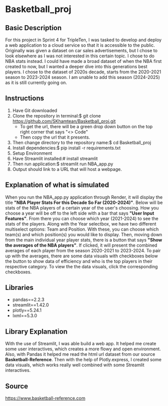 # Basketball_proj

## Basic Description
For this project in Sprint 4 for TripleTen, I was tasked to develop and deploy a web application to a cloud service so that it is accessible to the public. Originally was given a dataset on car sales advertisements, but I chose to look elsewhere as I was not interested in this certain topic. I chose to do NBA stats instead. I could have made a broad dataset of when the NBA first created to now, but I wanted a deeper dive into this generations best players. I chose to the dataset of 2020s decade, starts from the 2020-2021 season to 2023-2024 season. I am unable to add this season (2024-2025) as it is still currently going on. 

## Instructions
 1. Have Git downloaded
 2. Clone the repository in terminal:$ git clone https://github.com/SKhamtean/Basketball_proj.git
    - To get the url, there will be a green drop down button on the top right corner that says "<> Code"
    - Then copy the url that it presents.
 3. Then change directory to the repository name:$ cd Basketball_proj
 4. Install dependencies:$ pip install -r requirements.txt
 5. Setup Environment
 6. Have Streamlit installed:# install streamlit
 6. Then run application:$ streamlit run NBA_app.py
 7. Output should link to a URL that will host a webpage. 

## Explanation of what is simulated
When you run the NBA_app.py application through Render, it will display the title __"NBA Player Stats For this Decade So Far (2020-2024)"__. Below will be stats of the NBA players of a certain year of the user's choosing. How you choose a year will be off to the left side with a bar that says __"User Input Features"__. From there you can choose which year (2021-2024) to see the stats of the players. Along with the Year selectbox, we have two different multiselect options: Team and Position. With these, you can choose which team(s) and which position(s) you would like to display. Then, moving down from the main individual year player stats, there is a button that says __"Show the averages of the NBA players"__. If clicked, it will present the combined averages of each player from the season 2020-2021 to 2023-2024. To pair up with the averages, there are some data visuals with checkboxes below the button to show data of efficiency and who is the top players in their respective category. To view the the data visuals, click the corresponding checkboxes. 

## Libraries
 - pandas==2.2.3
 - streamlit==1.42.0
 - plotly==5.24.1
 - lxml==5.3.0

## Library Explanation
With the use of Streamlit, I was able build a web app. It helped me create some user interactives, which creates a more flowy and open environment. Also, with Pandas it helped me read the html url dataset from our source __Basketball-Reference__. Then with the help of Plotly.express, I created some data visuals, which works really well combined with some Streamlit interactives.

 ## Source
https://www.basketball-reference.com